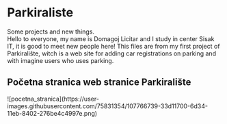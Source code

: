 # Parkiraliste
Some projects and new things.<br>
Hello to everyone, my name is Domagoj Licitar and I study in center Sisak IT, it is good to meet new people here! This files are from my first project of Parkiralište, witch is a web site for adding car registrations on parking and with imagine users who uses parking.

<h2>Početna stranica web stranice Parkiralište </h2>
![pocetna_stranica](https://user-images.githubusercontent.com/75831354/107766739-33d11700-6d34-11eb-8402-276be4c4997e.png)

